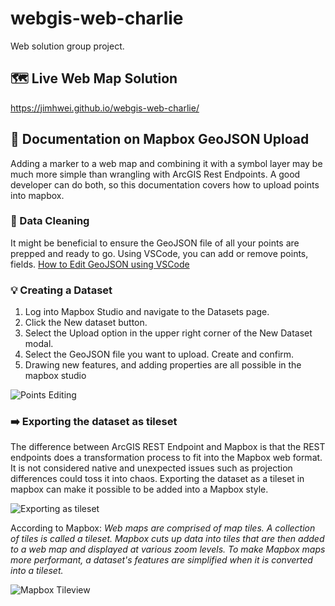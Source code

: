 # webgis-web-charlie
Web solution group project.

## 🗺️ Live Web Map Solution
https://jimhwei.github.io/webgis-web-charlie/

## 📍 Documentation on Mapbox GeoJSON Upload
Adding a marker to a web map and combining it with a symbol layer may be much more simple than wrangling with ArcGIS Rest Endpoints. A good developer can do both, so this documentation covers how to upload points into mapbox.

### 🧹 Data Cleaning
It might be beneficial to ensure the GeoJSON file of all your points are prepped and ready to go. Using VSCode, you can add or remove points, fields. 
[How to Edit GeoJSON using VSCode](https://dev.to/deadlybyte/working-with-geojson-and-vs-code-2ken)

### 💡 Creating a Dataset 
1. Log into Mapbox Studio and navigate to the Datasets page.
2. Click the New dataset button.
3. Select the Upload option in the upper right corner of the New Dataset modal.
4. Select the GeoJSON file you want to upload. Create and confirm.
5. Drawing new features, and adding properties are all possible in the mapbox studio

![Points Editing](https://docs.mapbox.com/help/img/studio/point-tutorial-dataset-edit.gif)

### ➡️ Exporting the dataset as tileset
The difference between ArcGIS REST Endpoint and Mapbox is that the REST endpoints does a transformation process to fit into the Mapbox web format. It is not considered native and unexpected issues such as projection differences could toss it into chaos. Exporting the dataset as a tileset in mapbox can make it possible to be added into a Mapbox style.

![Exporting as tileset](https://docs.mapbox.com/help/assets/tutorials--add-points-export-to-tileset-960-cd49ef2de90671c42df9a9dd6574c220.png)

According to Mapbox: *Web maps are comprised of map tiles. A collection of tiles is called a tileset. Mapbox cuts up data into tiles that are then added to a web map and displayed at various zoom levels. To make Mapbox maps more performant, a dataset's features are simplified when it is converted into a tileset.*

![Mapbox Tileview](https://user-images.githubusercontent.com/60511633/113148685-239bcb00-9200-11eb-99f2-1052fce00b55.png)
